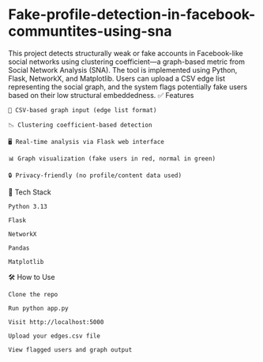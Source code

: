 # Fake-profile-detection-in-facebook-communtites-using-sna
This project detects structurally weak or fake accounts in Facebook-like social networks using clustering coefficient—a graph-based metric from Social Network Analysis (SNA). The tool is implemented using Python, Flask, NetworkX, and Matplotlib. Users can upload a CSV edge list representing the social graph, and the system flags potentially fake users based on their low structural embeddedness.
✅ Features

    📂 CSV-based graph input (edge list format)

    📉 Clustering coefficient-based detection

    🖥️ Real-time analysis via Flask web interface

    📊 Graph visualization (fake users in red, normal in green)

    🔒 Privacy-friendly (no profile/content data used)

🚀 Tech Stack

    Python 3.13

    Flask

    NetworkX

    Pandas

    Matplotlib

🛠 How to Use

    Clone the repo

    Run python app.py

    Visit http://localhost:5000

    Upload your edges.csv file

    View flagged users and graph output
